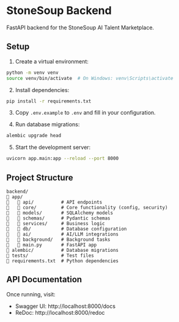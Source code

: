 # StoneSoup Backend

FastAPI backend for the StoneSoup AI Talent Marketplace.

## Setup

1. Create a virtual environment:
```bash
python -m venv venv
source venv/bin/activate  # On Windows: venv\Scripts\activate
```

2. Install dependencies:
```bash
pip install -r requirements.txt
```

3. Copy `.env.example` to `.env` and fill in your configuration.

4. Run database migrations:
```bash
alembic upgrade head
```

5. Start the development server:
```bash
uvicorn app.main:app --reload --port 8000
```

## Project Structure

```
backend/
   app/
      api/          # API endpoints
      core/         # Core functionality (config, security)
      models/       # SQLAlchemy models
      schemas/      # Pydantic schemas
      services/     # Business logic
      db/           # Database configuration
      ai/           # AI/LLM integrations
      background/   # Background tasks
      main.py       # FastAPI app
   alembic/          # Database migrations
   tests/            # Test files
   requirements.txt  # Python dependencies
```

## API Documentation

Once running, visit:
- Swagger UI: http://localhost:8000/docs
- ReDoc: http://localhost:8000/redoc